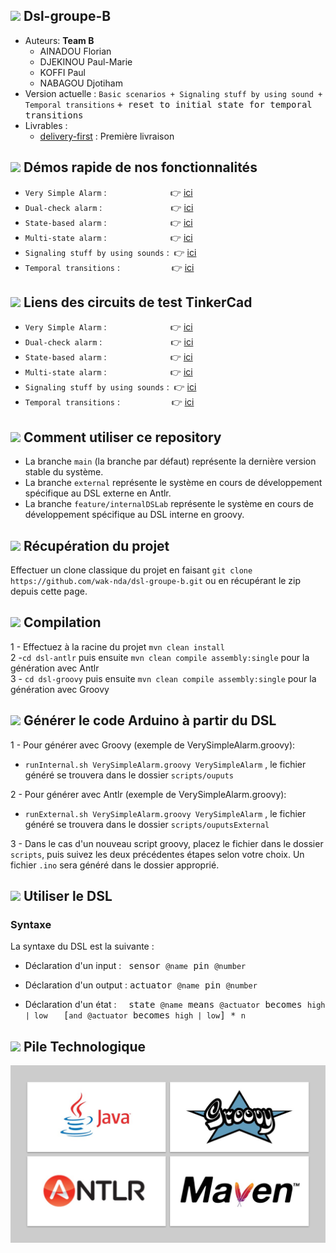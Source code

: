## <img src="https://icon-icons.com/icons2/907/PNG/64/group-of-people-in-a-formation_icon-icons.com_70476.png"/>  Dsl-groupe-B

* Auteurs: **Team B**
    * AINADOU Florian
    * DJEKINOU Paul-Marie
    * KOFFI Paul
    * NABAGOU Djotiham
* Version actuelle : `Basic scenarios + Signaling stuff by using sound + Temporal transitions` <kbd>+ reset to initial state for temporal transitions</kbd>
* Livrables :
    * [delivery-first](https://github.com/pns-si5-soa/box-20-21-team-f/releases/tag/delivery-first) : Première livraison

## <img src="https://icon-icons.com/icons2/1147/PNG/64/1486486316-arrow-film-movie-play-player-start-video_81236.png"/>  Démos rapide de nos fonctionnalités
* `Very Simple Alarm` : &nbsp;&nbsp;&nbsp;&nbsp;&nbsp;&nbsp;&nbsp;&nbsp;&nbsp;&nbsp;&nbsp;&nbsp;&nbsp;&nbsp;&nbsp;&nbsp;&nbsp;&nbsp;&nbsp;&nbsp;&nbsp;&nbsp;&nbsp;&nbsp; 👉 [ici](https://drive.google.com/file/d/19RyqV8oVMZ8SNIQ71oXbLt3mdt5Y3ou1/view?usp=sharing)
* `Dual-check alarm` :  &nbsp;&nbsp;&nbsp;&nbsp;&nbsp;&nbsp;&nbsp;&nbsp;&nbsp;&nbsp;&nbsp;&nbsp;&nbsp;&nbsp;&nbsp;&nbsp;&nbsp;&nbsp;&nbsp;&nbsp;&nbsp;&nbsp;&nbsp;&nbsp;&nbsp;&nbsp;&nbsp;👉 [ici](https://drive.google.com/file/d/1m-97sSkBXMuvHhR0sY43K60d9z-EbGZW/view?usp=sharing)
* `State-based alarm`  : &nbsp;&nbsp;&nbsp;&nbsp;&nbsp;&nbsp;&nbsp;&nbsp;&nbsp;&nbsp;&nbsp;&nbsp;&nbsp;&nbsp;&nbsp;&nbsp;&nbsp;&nbsp;&nbsp;&nbsp;&nbsp;&nbsp;&nbsp;&nbsp;&nbsp;👉 [ici](https://drive.google.com/file/d/1XQG8X36FR4e23ONn1-RCl5AVm3z95tvY/view?usp=sharing)
* `Multi-state alarm` : &nbsp;&nbsp;&nbsp;&nbsp;&nbsp;&nbsp;&nbsp;&nbsp;&nbsp;&nbsp;&nbsp;&nbsp;&nbsp;&nbsp;&nbsp;&nbsp;&nbsp;&nbsp;&nbsp;&nbsp;&nbsp;&nbsp;&nbsp;&nbsp;&nbsp;👉 [ici](https://drive.google.com/file/d/1Gk-Z64GswuqCTPo54cjSjKeaVHRz1ffB/view?usp=sharing)
* `Signaling stuff by using sounds` : &nbsp;👉 [ici](https://drive.google.com/file/d/1lv3JnBRAOmwbYhtBqW3b_fPNmovczSaQ/view?usp=sharing)
* `Temporal transitions` : &nbsp;&nbsp;&nbsp;&nbsp;&nbsp;&nbsp;&nbsp;&nbsp;&nbsp;&nbsp;&nbsp;&nbsp;&nbsp;&nbsp;&nbsp;&nbsp;&nbsp;&nbsp;&nbsp;&nbsp;👉 [ici](https://drive.google.com/file/d/1I46yfE0j3oK-w-emfjAi7bt3pc_IjSZB/view?usp=sharing)

## <img src="https://icon-icons.com/icons2/621/PNG/64/link-symbol-of-two-chains-links-linked_icon-icons.com_56928.png"/>  Liens des circuits de test TinkerCad
* `Very Simple Alarm` : &nbsp;&nbsp;&nbsp;&nbsp;&nbsp;&nbsp;&nbsp;&nbsp;&nbsp;&nbsp;&nbsp;&nbsp;&nbsp;&nbsp;&nbsp;&nbsp;&nbsp;&nbsp;&nbsp;&nbsp;&nbsp;&nbsp;&nbsp;&nbsp; 👉 [ici](https://www.tinkercad.com/things/htXg7yBnZFz-copy-of-two-leds-and-two-push-buttons/editel?sharecode=1g8OGSQbYqB41tXgSGBLVfwz28pJeCfvBTyhICYf13s)
* `Dual-check alarm` :  &nbsp;&nbsp;&nbsp;&nbsp;&nbsp;&nbsp;&nbsp;&nbsp;&nbsp;&nbsp;&nbsp;&nbsp;&nbsp;&nbsp;&nbsp;&nbsp;&nbsp;&nbsp;&nbsp;&nbsp;&nbsp;&nbsp;&nbsp;&nbsp;&nbsp;&nbsp;&nbsp;👉 [ici](https://www.tinkercad.com/things/bsGUi3A4AC7-copy-of-dualcheck/editel?sharecode=XJ8RHG5773DdFlTWN9dPixxvR2fG-2VAuCJdnvLM544)
* `State-based alarm`  : &nbsp;&nbsp;&nbsp;&nbsp;&nbsp;&nbsp;&nbsp;&nbsp;&nbsp;&nbsp;&nbsp;&nbsp;&nbsp;&nbsp;&nbsp;&nbsp;&nbsp;&nbsp;&nbsp;&nbsp;&nbsp;&nbsp;&nbsp;&nbsp;&nbsp;👉 [ici](https://www.tinkercad.com/things/cK7Df9GFPSc-copy-of-two-leds-and-two-push-buttons/editel?sharecode=goajfUehBalWURv0YFDR4BtOZ9ESfxFJcHRQ4aZOqkE)
* `Multi-state alarm` : &nbsp;&nbsp;&nbsp;&nbsp;&nbsp;&nbsp;&nbsp;&nbsp;&nbsp;&nbsp;&nbsp;&nbsp;&nbsp;&nbsp;&nbsp;&nbsp;&nbsp;&nbsp;&nbsp;&nbsp;&nbsp;&nbsp;&nbsp;&nbsp;&nbsp;👉 [ici](https://www.tinkercad.com/things/6QrnopHUtKE-copy-of-two-leds-and-two-push-buttons/editel?sharecode=mxiFKdLX44aTZad5Fyg7G0CQEIZNXnTGS1HG9AsouGI)
* `Signaling stuff by using sounds` :&nbsp;&nbsp;👉 [ici](https://www.tinkercad.com/things/2D4hoaXBBbl-signaling/editel?sharecode=XdgBwhE-5mOG2FR5I0B5Z-YMvrbEBitsvVfbLDAFcb8)
* `Temporal transitions` : &nbsp;&nbsp;&nbsp;&nbsp;&nbsp;&nbsp;&nbsp;&nbsp;&nbsp;&nbsp;&nbsp;&nbsp;&nbsp;&nbsp;&nbsp;&nbsp;&nbsp;&nbsp;&nbsp;&nbsp;👉 [ici](https://www.tinkercad.com/things/gkz5F2JcsD0-copy-of-two-leds-and-two-push-buttons/editel?sharecode=i8-HGkg59kgW6_H_im0g-rjRqh1U1Zj6vXHdlO4I4dI)

## <img src="https://icon-icons.com/icons2/933/PNG/64/help-button-speech-bubble-with-question-mark_icon-icons.com_72707.png"/>  Comment utiliser ce repository

* La branche `main` (la branche par défaut) représente la dernière version stable du système.
* La branche `external` représente le système en cours de développement spécifique au DSL externe en Antlr.
* La branche `feature/internalDSLab` représente le système en cours de développement spécifique au DSL interne en groovy.

## <img src="https://icon-icons.com/icons2/1369/PNG/64/-get-app_90101.png"/>  Récupération du projet

  Effectuer un clone classique du projet en faisant ```git clone https://github.com/wak-nda/dsl-groupe-b.git``` ou en récupérant le zip depuis cette page.

## <img src="https://icon-icons.com/icons2/7/PNG/64/runbuild_1068.png"/>  Compilation
1 - Effectuez à la racine du projet `mvn clean install`  
2 -`cd dsl-antlr` puis ensuite `mvn clean compile assembly:single` pour la génération avec Antlr  
3 - `cd dsl-groovy` puis ensuite `mvn clean compile assembly:single` pour la génération avec Groovy  

## <img src="https://cdn0.iconfinder.com/data/icons/octicons/1024/git-compare-48.png"/> Générer le code Arduino à partir du DSL
1 - Pour générer avec Groovy (exemple de VerySimpleAlarm.groovy):   
* `runInternal.sh VerySimpleAlarm.groovy VerySimpleAlarm` , le fichier généré se trouvera dans le dossier `scripts/ouputs`

2 - Pour générer avec Antlr (exemple de VerySimpleAlarm.groovy):
* `runExternal.sh VerySimpleAlarm.groovy VerySimpleAlarm` , le fichier généré se trouvera dans le dossier `scripts/ouputsExternal` 

3 - Dans le cas d'un nouveau script groovy, placez le fichier dans le dossier `scripts`, puis suivez les deux précédentes étapes selon votre choix. Un fichier `.ino` sera généré dans le dossier approprié.



## <img src="https://cdn2.iconfinder.com/data/icons/flat-ui-icons-24-px/24/new-24-48.png"/> Utiliser le DSL

### Syntaxe
La syntaxe du DSL est la suivante : 

* Déclaration d'un input :  &nbsp;&nbsp;<kbd>sensor `@name` pin `@number`</kbd>


* Déclaration d'un output : <kbd>actuator `@name` pin `@number`</kbd>


* Déclaration d'un état : &nbsp;&nbsp;&nbsp;&nbsp;<kbd>state `@name` means `@actuator` becomes `high | low` &nbsp; [`and` `@actuator` becomes `high | low`] * `n`</kbd>

## <img src="https://icon-icons.com/icons2/1145/PNG/64/codeoutlinedprogrammingsigns_81143.png"/>  Pile Technologique
  <p align="center">
    <img src="./docs/img/techno.jpg"/>
  </p>
